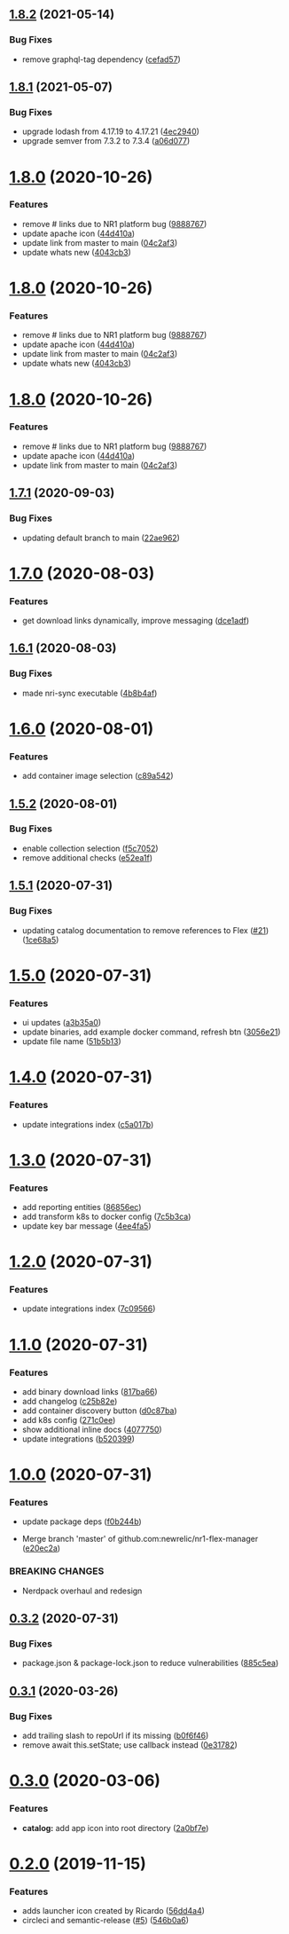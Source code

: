 ## [1.8.2](https://github.com/newrelic/nr1-integrations-manager/compare/v1.8.1...v1.8.2) (2021-05-14)


### Bug Fixes

* remove graphql-tag dependency ([cefad57](https://github.com/newrelic/nr1-integrations-manager/commit/cefad570a86c850b499359f696ed4d9bfcaf3c14))

## [1.8.1](https://github.com/newrelic/nr1-integrations-manager/compare/v1.8.0...v1.8.1) (2021-05-07)


### Bug Fixes

* upgrade lodash from 4.17.19 to 4.17.21 ([4ec2940](https://github.com/newrelic/nr1-integrations-manager/commit/4ec294006db1db6264632034df0be74e5f6e2af7))
* upgrade semver from 7.3.2 to 7.3.4 ([a06d077](https://github.com/newrelic/nr1-integrations-manager/commit/a06d077f9104c824d5c196fd8375185ed53d4e4d))

# [1.8.0](https://github.com/newrelic/nr1-integrations-manager/compare/v1.7.1...v1.8.0) (2020-10-26)


### Features

* remove # links due to NR1 platform bug ([9888767](https://github.com/newrelic/nr1-integrations-manager/commit/9888767c29680de0f47190e7eaa7d097ce0f1ee9))
* update apache icon ([44d410a](https://github.com/newrelic/nr1-integrations-manager/commit/44d410a0835a3941c3009c9c747d7bd390d1ea49))
* update link from master to main ([04c2af3](https://github.com/newrelic/nr1-integrations-manager/commit/04c2af3660f9ae2d8f599a88e6f30f4373c703e4))
* update whats new ([4043cb3](https://github.com/newrelic/nr1-integrations-manager/commit/4043cb3c87641be2f4d819ac57dfe39f2ab7ebfb))

# [1.8.0](https://github.com/newrelic/nr1-integrations-manager/compare/v1.7.1...v1.8.0) (2020-10-26)


### Features

* remove # links due to NR1 platform bug ([9888767](https://github.com/newrelic/nr1-integrations-manager/commit/9888767c29680de0f47190e7eaa7d097ce0f1ee9))
* update apache icon ([44d410a](https://github.com/newrelic/nr1-integrations-manager/commit/44d410a0835a3941c3009c9c747d7bd390d1ea49))
* update link from master to main ([04c2af3](https://github.com/newrelic/nr1-integrations-manager/commit/04c2af3660f9ae2d8f599a88e6f30f4373c703e4))
* update whats new ([4043cb3](https://github.com/newrelic/nr1-integrations-manager/commit/4043cb3c87641be2f4d819ac57dfe39f2ab7ebfb))

# [1.8.0](https://github.com/newrelic/nr1-integrations-manager/compare/v1.7.1...v1.8.0) (2020-10-26)


### Features

* remove # links due to NR1 platform bug ([9888767](https://github.com/newrelic/nr1-integrations-manager/commit/9888767c29680de0f47190e7eaa7d097ce0f1ee9))
* update apache icon ([44d410a](https://github.com/newrelic/nr1-integrations-manager/commit/44d410a0835a3941c3009c9c747d7bd390d1ea49))
* update link from master to main ([04c2af3](https://github.com/newrelic/nr1-integrations-manager/commit/04c2af3660f9ae2d8f599a88e6f30f4373c703e4))

## [1.7.1](https://github.com/newrelic/nr1-integrations-manager/compare/v1.7.0...v1.7.1) (2020-09-03)


### Bug Fixes

* updating default branch to main ([22ae962](https://github.com/newrelic/nr1-integrations-manager/commit/22ae9624ea61188ef122600f5d6ba3c2341c5654))

# [1.7.0](https://github.com/newrelic/nr1-integrations-manager/compare/v1.6.1...v1.7.0) (2020-08-03)


### Features

* get download links dynamically, improve messaging ([dce1adf](https://github.com/newrelic/nr1-integrations-manager/commit/dce1adfc1111822e1030d63d4ae7c5ab8c7ddc19))

## [1.6.1](https://github.com/newrelic/nr1-integrations-manager/compare/v1.6.0...v1.6.1) (2020-08-03)


### Bug Fixes

* made nri-sync executable ([4b8b4af](https://github.com/newrelic/nr1-integrations-manager/commit/4b8b4af03f7fe4e3079d97143622075cb35e7190))

# [1.6.0](https://github.com/newrelic/nr1-integrations-manager/compare/v1.5.2...v1.6.0) (2020-08-01)


### Features

* add container image selection ([c89a542](https://github.com/newrelic/nr1-integrations-manager/commit/c89a542c9c47b9db47f5643afb1bdc480f48a08e))

## [1.5.2](https://github.com/newrelic/nr1-integrations-manager/compare/v1.5.1...v1.5.2) (2020-08-01)


### Bug Fixes

* enable collection selection ([f5c7052](https://github.com/newrelic/nr1-integrations-manager/commit/f5c7052a5a1e8658dd2cc663bd4e57ee200335f5))
* remove additional checks ([e52ea1f](https://github.com/newrelic/nr1-integrations-manager/commit/e52ea1f9dc2fdacef83f35cf27743a8cd0735a27))

## [1.5.1](https://github.com/newrelic/nr1-integrations-manager/compare/v1.5.0...v1.5.1) (2020-07-31)


### Bug Fixes

* updating catalog documentation to remove references to Flex ([#21](https://github.com/newrelic/nr1-integrations-manager/issues/21)) ([1ce68a5](https://github.com/newrelic/nr1-integrations-manager/commit/1ce68a5b6c4e8b8a98ee62ef72ae6ccca67665c4))

# [1.5.0](https://github.com/newrelic/nr1-flex-manager/compare/v1.4.0...v1.5.0) (2020-07-31)


### Features

* ui updates ([a3b35a0](https://github.com/newrelic/nr1-flex-manager/commit/a3b35a041f7d406dba5dcd566de65f52097ab5c2))
* update binaries, add example docker command, refresh btn ([3056e21](https://github.com/newrelic/nr1-flex-manager/commit/3056e2139021521505949675c5b96ace22264aa4))
* update file name ([51b5b13](https://github.com/newrelic/nr1-flex-manager/commit/51b5b13a306b7ef595391f870fad2b930961223b))

# [1.4.0](https://github.com/newrelic/nr1-flex-manager/compare/v1.3.0...v1.4.0) (2020-07-31)


### Features

* update integrations index ([c5a017b](https://github.com/newrelic/nr1-flex-manager/commit/c5a017b6facbee3db388b826dbde5826a5812b5c))

# [1.3.0](https://github.com/newrelic/nr1-flex-manager/compare/v1.2.0...v1.3.0) (2020-07-31)


### Features

* add reporting entities ([86856ec](https://github.com/newrelic/nr1-flex-manager/commit/86856ecd4a5248b3494d4a14e8451ba485a8de12))
* add transform k8s to docker config ([7c5b3ca](https://github.com/newrelic/nr1-flex-manager/commit/7c5b3ca1dc44a61500927d2d7773c02a35c553a0))
* update key bar message ([4ee4fa5](https://github.com/newrelic/nr1-flex-manager/commit/4ee4fa5e8b93bef21e63e27f9b97b3252a0368fa))

# [1.2.0](https://github.com/newrelic/nr1-flex-manager/compare/v1.1.0...v1.2.0) (2020-07-31)


### Features

* update integrations index ([7c09566](https://github.com/newrelic/nr1-flex-manager/commit/7c09566817bc8b915968d90f384ed1a1eb3230d9))

# [1.1.0](https://github.com/newrelic/nr1-flex-manager/compare/v1.0.0...v1.1.0) (2020-07-31)


### Features

* add binary download links ([817ba66](https://github.com/newrelic/nr1-flex-manager/commit/817ba66f8eb11814b313fdb33fb688751213dced))
* add changelog ([c25b82e](https://github.com/newrelic/nr1-flex-manager/commit/c25b82e6c1d47b35315ee543ae32c05ed656412a))
* add container discovery button ([d0c87ba](https://github.com/newrelic/nr1-flex-manager/commit/d0c87bac68093f44013d729ba71e6a2fcfc6c21f))
* add k8s config ([271c0ee](https://github.com/newrelic/nr1-flex-manager/commit/271c0eebdd569669740834518606987361f3aaac))
* show additional inline docs ([4077750](https://github.com/newrelic/nr1-flex-manager/commit/40777509bf826e4ba2315fde473ab6a1c2b4aa51))
* update integrations ([b520399](https://github.com/newrelic/nr1-flex-manager/commit/b5203999a6f340e5ad50db9c00b76b621d01339c))

# [1.0.0](https://github.com/newrelic/nr1-flex-manager/compare/v0.3.2...v1.0.0) (2020-07-31)


### Features

* update package deps ([f0b244b](https://github.com/newrelic/nr1-flex-manager/commit/f0b244b344dff866dcb9c60f7110971806bfed4f))


* Merge branch 'master' of github.com:newrelic/nr1-flex-manager ([e20ec2a](https://github.com/newrelic/nr1-flex-manager/commit/e20ec2aa2a916b3a43a9f22df092cf25014da14c))


### BREAKING CHANGES

* Nerdpack overhaul and redesign

## [0.3.2](https://github.com/newrelic/nr1-flex-manager/compare/v0.3.1...v0.3.2) (2020-07-31)


### Bug Fixes

* package.json & package-lock.json to reduce vulnerabilities ([885c5ea](https://github.com/newrelic/nr1-flex-manager/commit/885c5ea6ee940b843a8bb6dbb10d151109de9205))

## [0.3.1](https://github.com/newrelic/nr1-flex-manager/compare/v0.3.0...v0.3.1) (2020-03-26)


### Bug Fixes

* add trailing slash to repoUrl if its missing ([b0f6f46](https://github.com/newrelic/nr1-flex-manager/commit/b0f6f46fa4c068c65abcdb4a5d7e7fbc7477c466))
* remove await this.setState; use callback instead ([0e31782](https://github.com/newrelic/nr1-flex-manager/commit/0e31782eef3a92a4b2b057ea63b2aec3e20894c0))

# [0.3.0](https://github.com/newrelic/nr1-flex-manager/compare/v0.2.0...v0.3.0) (2020-03-06)


### Features

* **catalog:** add app icon into root directory ([2a0bf7e](https://github.com/newrelic/nr1-flex-manager/commit/2a0bf7efdb7d881e3d231310149f5a81c3712c2f))

# [0.2.0](https://github.com/newrelic/nr1-flex-manager/compare/v0.1.7...v0.2.0) (2019-11-15)


### Features

* adds launcher icon created by Ricardo ([56dd4a4](https://github.com/newrelic/nr1-flex-manager/commit/56dd4a45bc311aed716423186f232cfbe76dcbc9))
* circleci and semantic-release ([#5](https://github.com/newrelic/nr1-flex-manager/issues/5)) ([546b0a6](https://github.com/newrelic/nr1-flex-manager/commit/546b0a6ec8b7d00b4d74ddd976d566b26905b8cf))
